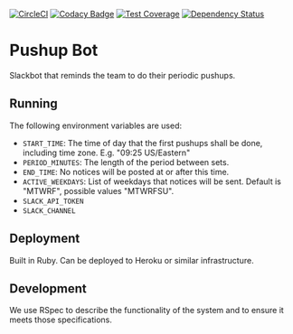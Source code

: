 [![CircleCI](https://circleci.com/gh/omniboard/pushup-bot.svg?style=shield)](https://circleci.com/gh/omniboard/pushup-bot)
[![Codacy Badge](https://api.codacy.com/project/badge/Grade/e5a22d8699a64ef5a45ca1a8efbb34e3)](https://www.codacy.com/app/Omniboard/pushup-bot?utm_source=github.com&amp;utm_medium=referral&amp;utm_content=omniboard/pushup-bot&amp;utm_campaign=Badge_Grade)
[![Test Coverage](https://api.codacy.com/project/badge/Coverage/e5a22d8699a64ef5a45ca1a8efbb34e3)](https://www.codacy.com/app/Omniboard/pushup-bot?utm_source=github.com&utm_medium=referral&utm_content=omniboard/pushup-bot&utm_campaign=Badge_Coverage)
[![Dependency Status](https://gemnasium.com/badges/github.com/omniboard/pushup-bot.svg)](https://gemnasium.com/github.com/omniboard/pushup-bot)

# Pushup Bot

Slackbot that reminds the team to do their periodic pushups.

## Running

The following environment variables are used:

- `START_TIME`: The time of day that the first pushups shall be done, including time zone. E.g. "09:25 US/Eastern"
- `PERIOD_MINUTES`: The length of the period between sets.
- `END_TIME`: No notices will be posted at or after this time.
- `ACTIVE_WEEKDAYS`: List of weekdays that notices will be sent. Default is "MTWRF", possible values "MTWRFSU".
- `SLACK_API_TOKEN`
- `SLACK_CHANNEL`

## Deployment

Built in Ruby. Can be deployed to Heroku or similar infrastructure.

## Development

We use RSpec to describe the functionality of the system and to ensure it meets those specifications.
